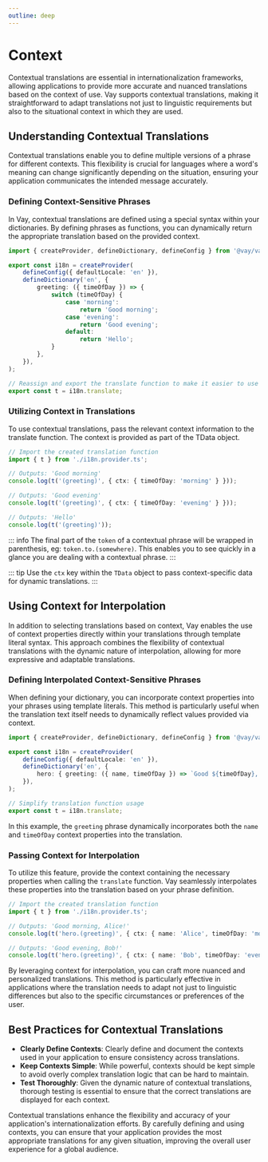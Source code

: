 ```yaml
---
outline: deep
---
```


<!-- @format -->

# Context

Contextual translations are essential in internationalization frameworks, allowing applications to provide more accurate and nuanced translations based on the context of use. Vay supports contextual translations, making it straightforward to adapt translations not just to linguistic requirements but also to the situational context in which they are used.

## Understanding Contextual Translations

Contextual translations enable you to define multiple versions of a phrase for different contexts. This flexibility is crucial for languages where a word's meaning can change significantly depending on the situation, ensuring your application communicates the intended message accurately.

### Defining Context-Sensitive Phrases

In Vay, contextual translations are defined using a special syntax within your dictionaries. By defining phrases as functions, you can dynamically return the appropriate translation based on the provided context.

```ts
import { createProvider, defineDictionary, defineConfig } from '@vay/vay';

export const i18n = createProvider(
    defineConfig({ defaultLocale: 'en' }),
    defineDictionary('en', {
        greeting: ({ timeOfDay }) => {
            switch (timeOfDay) {
                case 'morning':
                    return 'Good morning';
                case 'evening':
                    return 'Good evening';
                default:
                    return 'Hello';
            }
        },
    }),
);

// Reassign and export the translate function to make it easier to use
export const t = i18n.translate;
```

### Utilizing Context in Translations

To use contextual translations, pass the relevant context information to the translate function. The context is provided as part of the TData object.

```ts
// Import the created translation function
import { t } from './i18n.provider.ts';

// Outputs: 'Good morning'
console.log(t('(greeting)', { ctx: { timeOfDay: 'morning' } }));

// Outputs: 'Good evening'
console.log(t('(greeting)', { ctx: { timeOfDay: 'evening' } }));

// Outputs: 'Hello'
console.log(t('(greeting)'));
```

::: info
The final part of the `token` of a contextual phrase will be wrapped in parenthesis, eg: `token.to.(somewhere)`. This enables you to see quickly in a glance you are dealing with a contextual phrase.
:::

::: tip
Use the `ctx` key within the `TData` object to pass context-specific data for dynamic translations.
:::

## Using Context for Interpolation

In addition to selecting translations based on context, Vay enables the use of context properties directly within your translations through template literal syntax. This approach combines the flexibility of contextual translations with the dynamic nature of interpolation, allowing for more expressive and adaptable translations.

### Defining Interpolated Context-Sensitive Phrases

When defining your dictionary, you can incorporate context properties into your phrases using template literals. This method is particularly useful when the translation text itself needs to dynamically reflect values provided via context.

```ts
import { createProvider, defineDictionary, defineConfig } from '@vay/vay';

export const i18n = createProvider(
    defineConfig({ defaultLocale: 'en' }),
    defineDictionary('en', {
        hero: { greeting: ({ name, timeOfDay }) => `Good ${timeOfDay}, ${name}!` },
    }),
);

// Simplify translation function usage
export const t = i18n.translate;
```

In this example, the `greeting` phrase dynamically incorporates both the `name` and `timeOfDay` context properties into the translation.

### Passing Context for Interpolation

To utilize this feature, provide the context containing the necessary properties when calling the `translate` function. Vay seamlessly interpolates these properties into the translation based on your phrase definition.

```ts
// Import the created translation function
import { t } from './i18n.provider.ts';

// Outputs: 'Good morning, Alice!'
console.log(t('hero.(greeting)', { ctx: { name: 'Alice', timeOfDay: 'morning' } }));

// Outputs: 'Good evening, Bob!'
console.log(t('hero.(greeting)', { ctx: { name: 'Bob', timeOfDay: 'evening' } }));
```

By leveraging context for interpolation, you can craft more nuanced and personalized translations. This method is particularly effective in applications where the translation needs to adapt not just to linguistic differences but also to the specific circumstances or preferences of the user.

## Best Practices for Contextual Translations

-   **Clearly Define Contexts**: Clearly define and document the contexts used in your application to ensure consistency across translations.
-   **Keep Contexts Simple**: While powerful, contexts should be kept simple to avoid overly complex translation logic that can be hard to maintain.
-   **Test Thoroughly**: Given the dynamic nature of contextual translations, thorough testing is essential to ensure that the correct translations are displayed for each context.

Contextual translations enhance the flexibility and accuracy of your application's internationalization efforts. By carefully defining and using contexts, you can ensure that your application provides the most appropriate translations for any given situation, improving the overall user experience for a global audience.
